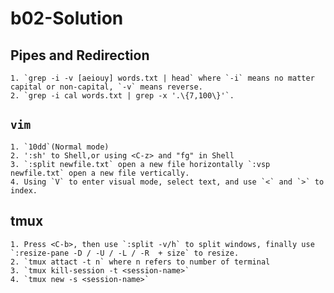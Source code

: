 # b02-Solution

## Pipes and Redirection
    1. `grep -i -v [aeiouy] words.txt | head` where `-i` means no matter capital or non-capital, `-v` means reverse.
    2. `grep -i cal words.txt | grep -x '.\{7,100\}'`.

## `vim`
    1. `10dd`(Normal mode)
    2. ':sh' to Shell,or using <C-z> and "fg" in Shell 
    3. `:split newfile.txt` open a new file horizontally `:vsp newfile.txt` open a new file vertically.
    4. Using `V` to enter visual mode, select text, and use `<` and `>` to index.
## tmux
    1. Press <C-b>, then use `:split -v/h` to split windows, finally use `:resize-pane -D / -U / -L / -R  + size` to resize.
    2. `tmux attact -t n` where n refers to number of terminal
    3. `tmux kill-session -t <session-name>`
    4. `tmux new -s <session-name>`
